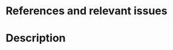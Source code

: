 # References and relevant issues
<!-- What relevant resources were used in the creation of this PR?
If this PR addresses an existing issue on the repo,
please link to that issue here as "Closes #(issue-number)"
If this PR depends on another PR/issue (even in another repo),
please link to it with "Depends on #PR-number" or "Depends on org/repo#PR-number"
-->

# Description
<!-- What does this pull request (PR) do? Is it a new feature, a bug fix,
an improvement, or something else? Why is it necessary? If relevant, please add
a screenshot or a screen capture: "An image is worth a thousand words!" -->
